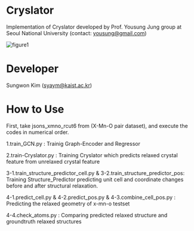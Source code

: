 # Cryslator


Implementation of Cryslator developed by Prof. Yousung Jung group at Seoul National University (contact: yousung@gmail.com)

![figure1](https://github.com/kaist-amsg/Cryslator/assets/38600256/8e834b3f-9010-4fc2-936c-febb381f2dd2)

# Developer
Sungwon Kim (syaym@kaist.ac.kr)

# How to Use
First, take jsons_xmno_rcut6 from (X-Mn-O pair dataset), and execute the codes in numerical order.

1.train_GCN.py : Trainig Graph-Encoder and Regressor

2.train-Cryslator.py : Training Cryslator which predicts relaxed crystal feature from unrelaxed crystal feature

3-1.train_structure_predictor_cell.py & 3-2.train_structure_predictor_pos: Training Structure_Predictor predicting unit cell and coordinate changes before and after structural relaxation.

4-1.predict_cell.py & 4-2.predict_pos.py & 4-3.combine_cell_pos.py : Predicting the relaxed geometry of x-mn-o testset

4-4.check_atoms.py : Comparing predicted relaxed structure and groundtruth relaxed structures
 
